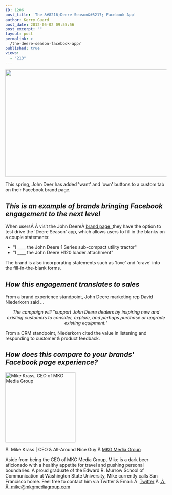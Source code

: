 ```yaml
---
ID: 1206
post_title: 'The &#8216;Deere Season&#8217; Facebook App'
author: Kerry Guard
post_date: 2012-05-02 09:55:56
post_excerpt: ""
layout: post
permalink: >
  /the-deere-season-facebook-app/
published: true
views:
  - "213"
---
```

<img class="size-full wp-image-1207 aligncenter" title="john-deere-on-facebook-540x334" src="http://mkgmediagroup.com/wp-content/uploads/2012/05/john-deere-on-facebook-540x334.jpeg" alt="" width="540" height="334" />

This spring, John Deer has added 'want' and 'own' buttons to a custom tab on their Facebook brand page.
<h2><em>This is an example of brands bringing Facebook engagement to the next level</em></h2>
When usersÂ Â visit the John DeereÂ <a href="https://www.facebook.com/JohnDeere" target="_blank">brand page, </a>they have the option to test drive the 'Deere Season' app, which allows users to fill in the blanks on a couple statements:
<ul>
	<li>"I ____ the John Deere 1 Series sub-compact utility tractor"</li>
	<li>"I ____ the John Deere H120 loader attachment"</li>
</ul>
The brand is also incorporating statements such as 'love' and 'crave' into the fill-in-the-blank forms.
<h2><em>How this engagement translates to sales</em></h2>
From a brand experience standpoint, John Deere marketing rep David Niederkorn said ...
<p style="text-align: center;"><em>The campaign will "support John Deere dealers by inspiring new and existing customers to consider, explore, and perhaps purchase or upgrade existing equipment."</em></p>
From a CRM standpoint, Niederkorn cited the value in listening and responding to customer &amp; product feedback.
<h2><em>How does this compare to your brands' Facebook page experience?</em></h2>

<img src="http://mkgmediagroup.com/wp-content/uploads/2011/08/mk_median_bw_head.jpeg" alt="Mike Krass, CEO of MKG Media Group" width="219" height="218" class="alignleft size-full wp-image-1794" />

Â  <span itemprop="jobTitle">Mike Krass | CEO & All-Around Nice Guy</span>
Â <a href="http://www.mkgmediagroup.com" itemprop="url">MKG Media Group</a>
</span>

Aside from being the CEO of MKG Media Group, Mike is a dark beer aficionado with a healthy appetite for travel and pushing personal boundaries. A proud graduate of the Edward R. Murrow School of Communication at Washington State University, Mike currently calls San Francisco home. Feel free to contact him via Twitter & Email:
Â  <a href="http://www.twitter.com/mikekrass" itemprop="url">Twitter</a>
Â <a href="mailto:mike@mkgmediagroup.com" itemprop="email">
Â  Â  mike@mkgmediagroup.com</a>
</div>